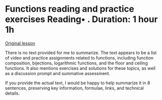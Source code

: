 # Functions reading and practice exercises Reading• . Duration: 1 hour 1h

[Original lesson](https://www.coursera.org/learn/uol-discrete-mathematics/supplement/EFDUr/functions-reading-and-practice-exercises)

There is no text provided for me to summarize. The text appears to be a list of video and practice assignments related to functions, including function composition, bijections, logarithmic functions, and the floor and ceiling functions. It also mentions exercises and solutions for these topics, as well as a discussion prompt and summative assessment.

If you provide the actual text, I would be happy to help summarize it in 8 sentences, preserving key information, formulae, links, and technical details.

